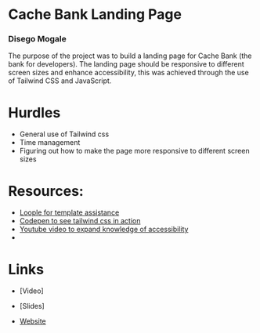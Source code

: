 # Cache Bank Landing Page
### Disego Mogale

The purpose of the project was to build a landing page for Cache Bank (the bank for developers). The landing page should be responsive to different screen sizes and enhance accessibility,  this was achieved through the use of Tailwind CSS and JavaScript. 


# Hurdles
- General use of Tailwind css
- Time management
- Figuring out how to make the page more responsive to different screen sizes

# Resources:
- [Loople for template assistance](https://www.loopple.com/)
- [Codepen to see tailwind css in action](https://codepen.io/topic/tailwind/picks)
- [Youtube video to expand knowledge of accessibility](https://youtu.be/0hqhAIjE_8I?si=bdhHFFTds4Wd2YmA)
- 

# Links
-  [Video]

- [Slides]

- [Website](https://cachelandingdim.netlify.app/)



